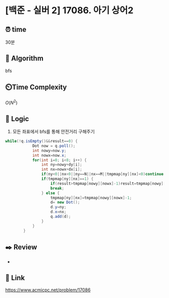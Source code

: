 # [백준 - 실버 2] 17086. 아기 상어2
 
## ⏰  **time**
30분

## :pushpin: **Algorithm**
bfs

## ⏲️**Time Complexity**
$O(N^2)$

## :round_pushpin: **Logic**
1. 모든 좌표에서 bfs를 통해 안전거리 구해주기
```java
while(!q.isEmpty()&&result==0) {
			Dot now = q.poll();
			int nowy=now.y;
			int nowx=now.x;
			for(int i=0; i<8; i++) {
				int ny=nowy+dy[i];
				int nx=nowx+dx[i];
				if(ny<0||nx<0||ny==N||nx==M||tmpmap[ny][nx]<0)continue;
				if(tmpmap[ny][nx]==1) {
				    if(result>tmpmap[nowy][nowx]-1)result=tmpmap[nowy][nowx]-1;
				    break;
				} else {
					tmpmap[ny][nx]=tmpmap[nowy][nowx]-1;
					d= new Dot();
					d.y=ny;
					d.x=nx;
					q.add(d);
				}
			}
		}
```


## :black_nib: **Review**
- 

## 📡 Link
https://www.acmicpc.net/problem/17086
